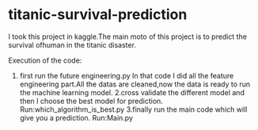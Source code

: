 # titanic-survival-prediction
I took this project in kaggle.The main moto of this project is to predict the survival ofhuman in the titanic disaster.

Execution of the code:
   1. first run the future engineering.py In that code I did all the feature engineering part.All the datas are cleaned,now the data is ready to run the machine learning model.
   2.cross validate the different model and then I choose the best model for prediction.
     Run:which_algorithm_is_best.py
   3.finally run the main code which will give you a prediction.
     Run:Main.py
   
